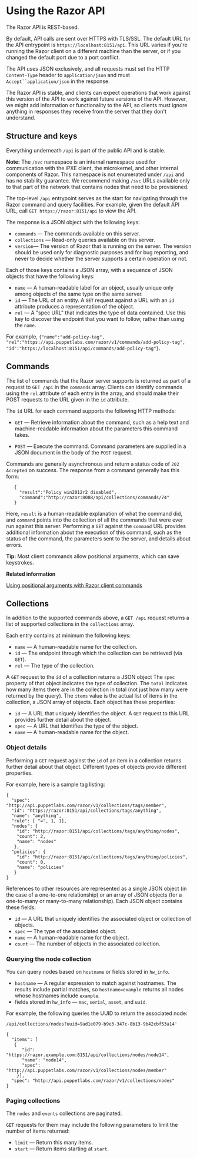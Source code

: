 # Using the Razor API

The Razor API is REST-based.

By default, API calls are sent over HTTPS with TLS/SSL. The default URL for the API entrypoint is `https://localhost:8151/api`. This URL varies if you're running the Razor client on a different machine than the server, or if you changed the default port due to a port conflict.

The API uses JSON exclusively, and all requests must set the HTTP `Content-Type` header to `application/json` and must `Accept``application/json` in the response.

The Razor API is stable, and clients can expect operations that work against this version of the API to work against future versions of the API. However, we might add information or functionality to the API, so clients must ignore anything in responses they receive from the server that they don't understand.

## Structure and keys

Everything underneath `/api` is part of the public API and is stable.

**Note:** The `/svc` namespace is an internal namespace used for communication with the iPXE client, the microkernel, and other internal components of Razor. This namespace is not enumerated under `/api` and has no stability guarantee. We recommend making `/svc` URLs available only to that part of the network that contains nodes that need to be provisioned.

The top-level `/api` entrypoint serves as the start for navigating through the Razor command and query facilities. For example, given the default API URL, call `GET https://razor:8151/api` to view the API.

The response is a JSON object with the following keys:

-   `commands` — The commands available on this server.
-   `collections` — Read-only queries available on this server.
-   `version`— The version of Razor that is running on the server. The version should be used only for diagnostic purposes and for bug reporting, and never to decide whether the server supports a certain operation or not.

Each of those keys contains a JSON array, with a sequence of JSON objects that have the following keys:

-   `name` — A human-readable label for an object, usually unique only among objects of the same type on the same server.
-   `id` — The URL of an entity. A `GET` request against a URL with an `id` attribute produces a representation of the object.
-   `rel` — A "spec URL" that indicates the type of data contained. Use this key to discover the endpoint that you want to follow, rather than using the `name`.

For example, `{"name":"add-policy-tag", "rel":"https://api.puppetlabs.com/razor/v1/commands/add-policy-tag", "id":"https://localhost:8151/api/commands/add-policy-tag"}`.

## Commands

The list of commands that the Razor server supports is returned as part of a request to `GET /api` in the `commands` array. Clients can identify commands using the `rel` attribute of each entry in the array, and should make their POST requests to the URL given in the `id` attribute.

The `id` URL for each command supports the following HTTP methods:

-   `GET` — Retrieve information about the command, such as a help text and machine-readable information about the parameters this command takes.

-   `POST` — Execute the command. Command parameters are supplied in a JSON document in the body of the `POST` request.


Commands are generally asynchronous and return a status code of `202 Accepted` on success. The response from a command generally has this form:

```
   {
     "result":"Policy win2012r2 disabled",
     "command":"http://razor:8088/api/collections/commands/74"
   }
```

Here, `result` is a human-readable explanation of what the command did, and `command` points into the collection of all the commands that were ever run against this server. Performing a `GET` against the `command` URL provides additional information about the execution of this command, such as the status of the command, the parameters sent to the server, and details about errors.

**Tip:** Most client commands allow positional arguments, which can save keystrokes.

**Related information**  


[Using positional arguments with Razor client commands](using_the_razor_client.md#)

## Collections

In addition to the supported commands above, a `GET /api` request returns a list of supported collections in the `collections` array.

Each entry contains at minimum the following keys:

-   `name` — A human-readable name for the collection.
-   `id` — The endpoint through which the collection can be retrieved \(via `GET`\).
-   `rel` — The type of the collection.

A `GET` request to the `id` of a collection returns a JSON object The `spec` property of that object indicates the type of collection. The `total` indicates how many items there are in the collection in total \(not just how many were returned by the query\). The `items` value is the actual list of items in the collection, a JSON array of objects. Each object has these properties:

-   `id` — A URL that uniquely identifies the object. A `GET` request to this URL provides further detail about the object.
-   `spec` — A URL that identifies the type of the object.
-   `name` — A human-readable name for the object.

### Object details

Performing a `GET` request against the `id` of an item in a collection returns further detail about that object. Different types of objects provide different properties.

For example, here is a sample tag listing:

```
{
  "spec": "http://api.puppetlabs.com/razor/v1/collections/tags/member",
  "id": "https://razor:8151/api/collections/tags/anything",
  "name": "anything",
  "rule": [ "=", 1, 1],
  "nodes": {
    "id": "http://razor:8151/api/collections/tags/anything/nodes",
    "count": 2,
    "name": "nodes"
   },
  "policies": {
    "id": "http://razor:8151/api/collections/tags/anything/policies",
    "count": 0,
    "name": "policies"
   }
}
```

References to other resources are represented as a single JSON object \(in the case of a one-to-one relationship\) or an array of JSON objects \(for a one-to-many or many-to-many relationship\). Each JSON object contains these fields:

-   `id` — A URL that uniquely identifies the associated object or collection of objects.
-   `spec` — The type of the associated object.
-   `name` — A human-readable name for the object.
-   `count` — The number of objects in the associated collection.

### Querying the node collection

You can query nodes based on `hostname` or fields stored in `hw_info`.

-   `hostname` — A regular expression to match against hostnames. The results include partial matches, so `hostname=example` returns all nodes whose hostnames include `example`.
-   fields stored in `hw_info` — `mac`, `serial`, `asset`, and `uuid`.

For example, the following queries the UUID to return the associated node:

```
/api/collections/nodes?uuid=9ad1e079-b9e3-347c-8b13-9b42cbf53a14'

{
  "items": [
   {
      "id": "https://razor.example.com:8151/api/collections/nodes/node14",
      "name": "node14",
      "spec": "http://api.puppetlabs.com/razor/v1/collections/nodes/member"
    }],
  "spec": "http://api.puppetlabs.com/razor/v1/collections/nodes"
}
```

### Paging collections

The `nodes` and `events` collections are paginated.

`GET` requests for them may include the following parameters to limit the number of items returned:

-   `limit` — Return this many items.
-   `start` — Return items starting at `start`.

